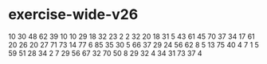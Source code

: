 # exercise-wide-v26
10
30
48
62
39
10
10
29
18
32
23
2
2
32
20
18
31
5
43
61
45
70
37
34
17
61
20
26
20
27
71
73
14
77
6
85
35
30
5
66
37
29
24
56
62
8
5
13
75
40
4
7
1
5
59
51
28
34
2
7
29
56
67
32
70
50
8
29
32
4
34
31
73
37
4
